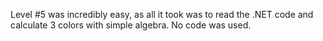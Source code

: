 Level #5 was incredibly easy, as all it took was to read the .NET code and calculate 3 colors with simple algebra. No code was used.